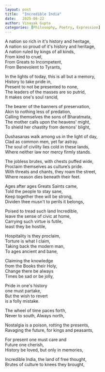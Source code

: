 ```yaml
---
layout: post
title:  "Incredible India"
date:   2025-06-22
author: Vinayak Gupta
categories: [Philosophy, Poetry, Expression]
---
```



A nation so rich in it's history and heritage,<br>
A nation so proud of it's history and heritage,<br>
A nation ruled by kings of all kinds,<br>
From kind to cruel,<br>
From Greats to Incompetent,<br>
From Benevolent to Tyrants,<br>

In the lights of today, this is all but a memory,<br>
History to take pride in, <br>
Present to not be presented to none,<br>
The leaders of the masses are so putrid,<br>
It makes one's soul rancid, <br>

The bearer of the banners of preservation,<br>
Akin to nothing less of predation,<br>
Calling themselves the sons of Bharatmata, <br>
The mother calls upon the heavens' might, <br>
To shield her chastity from demons' blight,<br>

Dushasanas walk among us in the light of day,<br>
Clad as common men, yet far astray.<br>
The soul of civility lies cold in these lands,<br>
Where neither law nor mercy firmly stands.<br>

The jobless brutes, with chests puffed wide,<br>
Proclaim themselves as culture’s pride.<br>
With threats and chants, they roam the street,<br>
Where reason dies beneath their feet.<br>

Ages after ages Greats Saints came, <br>
Told the people to stay sane, <br>
Keep together thee will be strong,<br>
Dividen thee musn't to perils it belongs, <br>

Poised to tread such land Incredible, <br>
leave the sense of civic at home,<br>
Carrying such virtue is futile, <br>
least they be hostile, <br>

Hospitality is they proclaim, <br>
Torture is what I claim,<br>
Taking back the modern man,<br>
To ages ancient and bane,<br>

Claiming the knowledge <br>
from the Books their Holy, <br>
Change there be always<br>
Times be sad or be jolly,<br>

Pride in one's history<br>
one must partake, <br>
But the wish to revert<br>
is a folly mistake.<br>

The wheel of time paces forth,<br>
Never to south, Always north, <br>

Nostalgia is a poison, rotting the presents,<br>
Ravaging the future, for kings and peasants,<br>

For present one must care and<br>
Future one cherish, <br>
History be loved, but only in memories,<br>

Incredible India, the land of free thought,<br>
Brutes of culture to knees they brought, <br>
